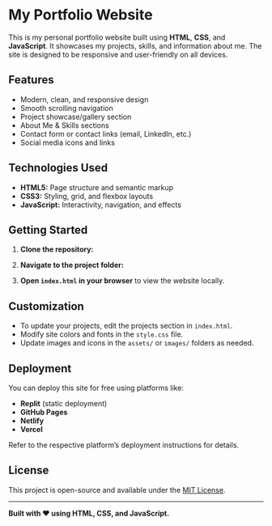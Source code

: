 # My Portfolio Website

This is my personal portfolio website built using **HTML**, **CSS**, and **JavaScript**. It showcases my projects, skills, and information about me. The site is designed to be responsive and user-friendly on all devices.

## Features

- Modern, clean, and responsive design
- Smooth scrolling navigation
- Project showcase/gallery section
- About Me & Skills sections
- Contact form or contact links (email, LinkedIn, etc.)
- Social media icons and links

## Technologies Used

- **HTML5:** Page structure and semantic markup
- **CSS3:** Styling, grid, and flexbox layouts
- **JavaScript:** Interactivity, navigation, and effects

## Getting Started

1. **Clone the repository:**

2. **Navigate to the project folder:**

3. **Open `index.html` in your browser** to view the website locally.

## Customization

- To update your projects, edit the projects section in `index.html`.
- Modify site colors and fonts in the `style.css` file.
- Update images and icons in the `assets/` or `images/` folders as needed.

## Deployment

You can deploy this site for free using platforms like:
- **Replit** (static deployment)
- **GitHub Pages**
- **Netlify**
- **Vercel**

Refer to the respective platform’s deployment instructions for details.

## License

This project is open-source and available under the [MIT License](LICENSE).

---

**Built with ❤️ using HTML, CSS, and JavaScript.**

